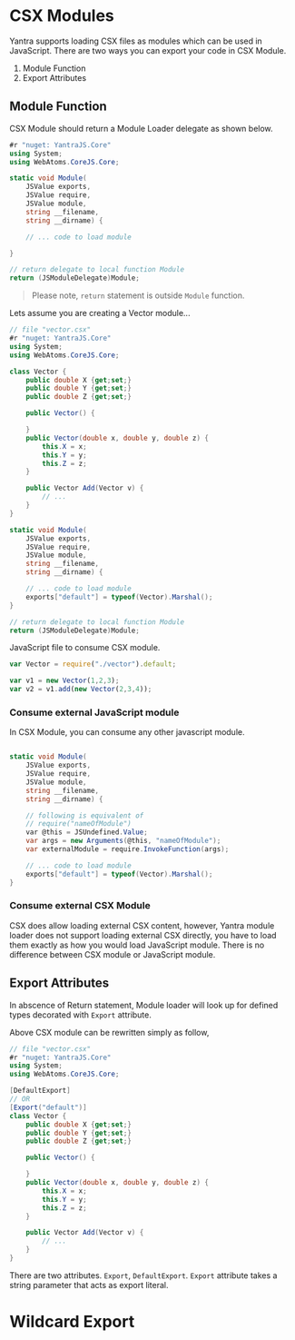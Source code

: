 # CSX Modules

Yantra supports loading CSX files as modules which can be used in JavaScript. There are two ways you can export your code in CSX Module.

1. Module Function
2. Export Attributes

## Module Function

CSX Module should return a Module Loader delegate as shown below.

```c#
#r "nuget: YantraJS.Core"
using System;
using WebAtoms.CoreJS.Core;

static void Module(
    JSValue exports, 
    JSValue require, 
    JSValue module, 
    string __filename, 
    string __dirname) {

    // ... code to load module

}

// return delegate to local function Module
return (JSModuleDelegate)Module;
```
> Please note, `return` statement is outside `Module` function.

Lets assume you are creating a Vector module...

```c#
// file "vector.csx"
#r "nuget: YantraJS.Core"
using System;
using WebAtoms.CoreJS.Core;

class Vector {
    public double X {get;set;}
    public double Y {get;set;}
    public double Z {get;set;}

    public Vector() {

    }
    public Vector(double x, double y, double z) {
        this.X = x;
        this.Y = y;
        this.Z = z;
    }

    public Vector Add(Vector v) {
        // ...
    }
}

static void Module(
    JSValue exports, 
    JSValue require, 
    JSValue module, 
    string __filename, 
    string __dirname) {

    // ... code to load module
    exports["default"] = typeof(Vector).Marshal();
}

// return delegate to local function Module
return (JSModuleDelegate)Module;
```

JavaScript file to consume CSX module.
```javascript
var Vector = require("./vector").default;

var v1 = new Vector(1,2,3);
var v2 = v1.add(new Vector(2,3,4));
```

### Consume external JavaScript module

In CSX Module, you can consume any other javascript module.

```c#

static void Module(
    JSValue exports, 
    JSValue require, 
    JSValue module, 
    string __filename, 
    string __dirname) {

    // following is equivalent of
    // require("nameOfModule")
    var @this = JSUndefined.Value;
    var args = new Arguments(@this, "nameOfModule");
    var externalModule = require.InvokeFunction(args);

    // ... code to load module
    exports["default"] = typeof(Vector).Marshal();
}
```

### Consume external CSX Module

CSX does allow loading external CSX content, however, Yantra module loader does not support loading external CSX directly, you have to load them exactly as how you would load JavaScript module. There is no difference between CSX module or JavaScript module.

## Export Attributes

In abscence of Return statement, Module loader will look up for defined types decorated with `Export` attribute.

Above CSX module can be rewritten simply as follow,

```c#
// file "vector.csx"
#r "nuget: YantraJS.Core"
using System;
using WebAtoms.CoreJS.Core;

[DefaultExport]
// OR
[Export("default")]
class Vector {
    public double X {get;set;}
    public double Y {get;set;}
    public double Z {get;set;}

    public Vector() {

    }
    public Vector(double x, double y, double z) {
        this.X = x;
        this.Y = y;
        this.Z = z;
    }

    public Vector Add(Vector v) {
        // ...
    }
}
```

There are two attributes. `Export`, `DefaultExport`. `Export` attribute takes a string parameter that acts as export literal.

# Wildcard Export
